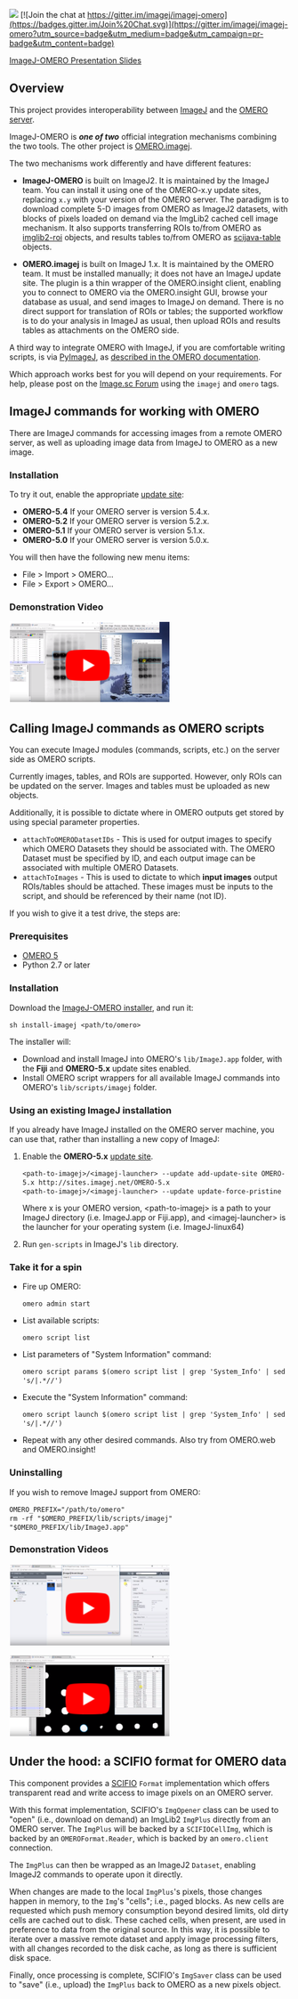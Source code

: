 [![](https://github.com/imagej/imagej-omero/actions/workflows/build-main.yml/badge.svg)](https://github.com/imagej/imagej-omero/actions/workflows/build-main.yml)
[![Join the chat at https://gitter.im/imagej/imagej-omero](https://badges.gitter.im/Join%20Chat.svg)](https://gitter.im/imagej/imagej-omero?utm_source=badge&utm_medium=badge&utm_campaign=pr-badge&utm_content=badge)

[ImageJ-OMERO Presentation Slides](https://imagej.github.io/presentations/2018-05-30-imagej-omero/#/)

## Overview

This project provides interoperability between
[ImageJ](http://imagej.net/) and the [OMERO server](http://imagej.net/OMERO).

ImageJ-OMERO is ___one of two___ official integration mechanisms combining the
two tools. The other project is
[OMERO.imagej](https://omero-guides.readthedocs.io/projects/fiji/en/latest/).

The two mechanisms work differently and have different features:

* __ImageJ-OMERO__ is built on ImageJ2. It is maintained by the ImageJ team.
  You can install it using one of the OMERO-x.y update sites, replacing `x.y`
  with your version of the OMERO server. The paradigm is to download complete
  5-D images from OMERO as ImageJ2 datasets, with blocks of pixels loaded on
  demand via the ImgLib2 cached cell image mechanism. It also supports
  transferring ROIs to/from OMERO as
  [imglib2-roi](https://github.com/imglib/imglib2-roi) objects, and results
  tables to/from OMERO as
  [scijava-table](https://github.com/scijava/scijava-table) objects.

* __OMERO.imagej__ is built on ImageJ 1.x. It is maintained by the OMERO team.
  It must be installed manually; it does not have an ImageJ update site. The
  plugin is a thin wrapper of the OMERO.insight client, enabling you to connect
  to OMERO via the OMERO.insight GUI, browse your database as usual, and send
  images to ImageJ on demand. There is no direct support for translation of
  ROIs or tables; the supported workflow is to do your analysis in ImageJ as
  usual, then upload ROIs and results tables as attachments on the OMERO side.

A third way to integrate OMERO with ImageJ, if you are comfortable writing
scripts, is via [PyImageJ](https://github.com/imagej/pyimagej), as [described
in the OMERO
documentation](https://omero-guides.readthedocs.io/en/latest/fiji/docs/imagej_python.html).

Which approach works best for you will depend on your requirements. For help,
please post on the [Image.sc Forum](https://forum.image.sc/) using the `imagej`
and `omero` tags.

## ImageJ commands for working with OMERO

There are ImageJ commands for accessing images from a remote OMERO server,
as well as uploading image data from ImageJ to OMERO as a new image.

### Installation

To try it out, enable the appropriate
[update site](http://imagej.net/Update_Sites):

* __OMERO-5.4__ If your OMERO server is version 5.4.x.
* __OMERO-5.2__ If your OMERO server is version 5.2.x.
* __OMERO-5.1__ If your OMERO server is version 5.1.x.
* __OMERO-5.0__ If your OMERO server is version 5.0.x.

You will then have the following new menu items:

* File > Import > OMERO...
* File > Export > OMERO...

### Demonstration Video

[![](resources/ij2-update-roi-demo-icon.PNG)](https://www.youtube.com/watch?v=st1E9Qxu0-s)

## Calling ImageJ commands as OMERO scripts

You can execute ImageJ modules (commands, scripts, etc.) on the server side as
OMERO scripts.

Currently images, tables, and ROIs are supported. However, only ROIs can be
updated on the server. Images and tables must be uploaded as new objects.

Additionally, it is possible to dictate where in OMERO outputs get stored by
using special parameter properties.

*   `attachToOMERODatasetIDs` - This is used for output images to specify which
    OMERO Datasets they should be associated with. The OMERO Dataset must be
    specified by ID, and each output image can be associated with multiple
    OMERO Datasets.
*   `attachToImages` - This is used to dictate to which **input images** output
    ROIs/tables should be attached. These images must be inputs to the script,
    and should be referenced by their name (not ID).

If you wish to give it a test drive, the steps are:

### Prerequisites

*   [OMERO 5](http://www.openmicroscopy.org/site/support/omero5/sysadmins/unix/server-installation.html)
*   Python 2.7 or later

### Installation

Download the
[ImageJ-OMERO installer](https://raw.githubusercontent.com/imagej/imagej-omero/master/bin/install-imagej),
and run it:

```shell
sh install-imagej <path/to/omero>
```

The installer will:

*   Download and install ImageJ into OMERO's `lib/ImageJ.app` folder,
    with the __Fiji__ and __OMERO-5.x__ update sites enabled.
*   Install OMERO script wrappers for all available ImageJ commands
    into OMERO's `lib/scripts/imagej` folder.

### Using an existing ImageJ installation

If you already have ImageJ installed on the OMERO server machine,
you can use that, rather than installing a new copy of ImageJ:

1.  Enable the __OMERO-5.x__ [update site](http://imagej.net/Update_Sites).

    ```shell
    <path-to-imagej>/<imagej-launcher> --update add-update-site OMERO-5.x http://sites.imagej.net/OMERO-5.x
    <path-to-imagej>/<imagej-launcher> --update update-force-pristine
    ```

    Where x is your OMERO version, &lt;path-to-imagej&gt; is a path to your ImageJ directory (i.e. ImageJ.app or Fiji.app), and &lt;imagej-launcher&gt; is the launcher for your operating system (i.e. ImageJ-linux64)

2.  Run `gen-scripts` in ImageJ's `lib` directory.

### Take it for a spin

*   Fire up OMERO:

    ```shell
    omero admin start
    ```

*   List available scripts:

    ```shell
    omero script list
    ```

*   List parameters of "System Information" command:

    ```shell
    omero script params $(omero script list | grep 'System_Info' | sed 's/|.*//')
    ```

*   Execute the "System Information" command:

    ```shell
    omero script launch $(omero script list | grep 'System_Info' | sed 's/|.*//')
    ```

*   Repeat with any other desired commands.
    Also try from OMERO.web and OMERO.insight!

### Uninstalling

If you wish to remove ImageJ support from OMERO:

```shell
OMERO_PREFIX="/path/to/omero"
rm -rf "$OMERO_PREFIX/lib/scripts/imagej" "$OMERO_PREFIX/lib/ImageJ.app"
```

### Demonstration Videos

[![](resources/ij2-invert-image-demo-icon.PNG)](https://www.youtube.com/watch?v=gpu2NdidBHQ)

[![](resources/ij1-analyze-particles-demo-icon.PNG)](https://www.youtube.com/watch?v=CQP_cIYt00U)

## Under the hood: a SCIFIO format for OMERO data

This component provides a [SCIFIO](http://imagej.net/SCIFIO) `Format`
implementation which offers transparent read and write access to image pixels
on an OMERO server.

With this format implementation, SCIFIO's `ImgOpener` class can be used to
"open" (i.e., download on demand) an ImgLib2 `ImgPlus` directly from an OMERO
server. The `ImgPlus` will be backed by a `SCIFIOCellImg`, which is backed by
an `OMEROFormat.Reader`, which is backed by an `omero.client` connection.

The `ImgPlus` can then be wrapped as an ImageJ2 `Dataset`, enabling ImageJ2
commands to operate upon it directly.

When changes are made to the local `ImgPlus`'s pixels, those changes happen in
memory, to the `Img`'s "cells"; i.e., paged blocks. As new cells are requested
which push memory consumption beyond desired limits, old dirty cells are cached
out to disk. These cached cells, when present, are used in preference to data
from the original source. In this way, it is possible to iterate over a massive
remote dataset and apply image processing filters, with all changes recorded to
the disk cache, as long as there is sufficient disk space.

Finally, once processing is complete, SCIFIO's `ImgSaver` class can be used to
"save" (i.e., upload) the `ImgPlus` back to OMERO as a new pixels object.
